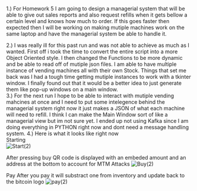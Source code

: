 1.) For Homework 5 I am going to design a managerial system that will be able to give out sales reports and also request refills when it gets bellow a certain level and knows how much to order.  If this goes faster then expected then I will be working on making mutiple machines work on the same laptop and have the managerial system be able to handle it. 

2.) I was really ill for this past run and was not able to achieve as much as I wanted.  First off i took the time to convert the entire script into a more Object Oriented style.  I then changed the Functions to be more dynamic and be able to read off of mutiple json files.  I am able to have multiple instance of vending machines all with their own Stock.  Things that set me back was I had a tough time getting mutiple instances to work with a tkinter window.  I finally found out that it would be a better idea to just generate them like pop-up windows on a main window.   
3.)   For the next run I hope to be able to interact with mutiple vending mahcines at once and I need to put some intelegence behind the managerial system right now it just makes a JSON of what each machine will need to refill.  I think I can make the Main Window sort of like a managerial view but im not sure yet.  I ended up not using Kafka since I am doing everything in PYTHON right now and dont need a message handling system.
4.) Here is what it looks like right now  
Starting  
![Start(2)](https://user-images.githubusercontent.com/46725794/68518536-8eceb100-0249-11ea-80ff-81b1ab3723f1.jpg)  

 
After pressing buy QR code is displayed with an embeded amount and an address at the bottom to account for MTM Attacks 
![Buy(2)](https://user-images.githubusercontent.com/46725794/68518525-86767600-0249-11ea-80f3-6945c35e6253.jpg)


Pay  After you pay it will substract one from inventory and update back to the bitcoin logo
![pay(2)](https://user-images.githubusercontent.com/46725794/68518533-8c6c5700-0249-11ea-9d42-5d4e4465b3f2.jpg)

